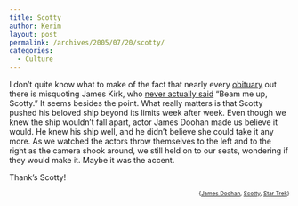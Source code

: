 ```yaml
---
title: Scotty
author: Kerim
layout: post
permalink: /archives/2005/07/20/scotty/
categories:
  - Culture
---
```

I don&#8217;t quite know what to make of the fact that nearly every <a href="http://news.bbc.co.uk/1/hi/entertainment/tv_and_radio/4701167.stm" onclick="_gaq.push(['_trackEvent', 'outbound-article', 'http://news.bbc.co.uk/1/hi/entertainment/tv_and_radio/4701167.stm', 'obituary']);" >obituary</a> out there is misquoting James Kirk, who <a href="http://www.filmsite.org/moments02.html" onclick="_gaq.push(['_trackEvent', 'outbound-article', 'http://www.filmsite.org/moments02.html', 'never actually said']);" >never actually said</a> &#8220;Beam me up, Scotty.&#8221; It seems besides the point. What really matters is that Scotty pushed his beloved ship beyond its limits week after week. Even though we knew the ship wouldn&#8217;t fall apart, actor James Doohan made us believe it would. He knew his ship well, and he didn&#8217;t believe she could take it any more. As we watched the actors throw themselves to the left and to the right as the camera shook around, we still held on to our seats, wondering if they would make it. Maybe it was the accent.

Thank&#8217;s Scotty!

<!-- technorati tags start -->

<div style="text-align:right;">
  <span style="font-size:x-small;">{<a href="http://technorati.com/tag/James Doohan" onclick="_gaq.push(['_trackEvent', 'outbound-article', 'http://technorati.com/tag/James Doohan', 'James Doohan']);"  rel="tag">James Doohan</a>, <a href="http://technorati.com/tag/Scotty" onclick="_gaq.push(['_trackEvent', 'outbound-article', 'http://technorati.com/tag/Scotty', 'Scotty']);"  rel="tag">Scotty</a>, <a href="http://technorati.com/tag/Star Trek" onclick="_gaq.push(['_trackEvent', 'outbound-article', 'http://technorati.com/tag/Star Trek', 'Star Trek']);"  rel="tag">Star Trek</a>}</span>


<!-- technorati tags end -->

